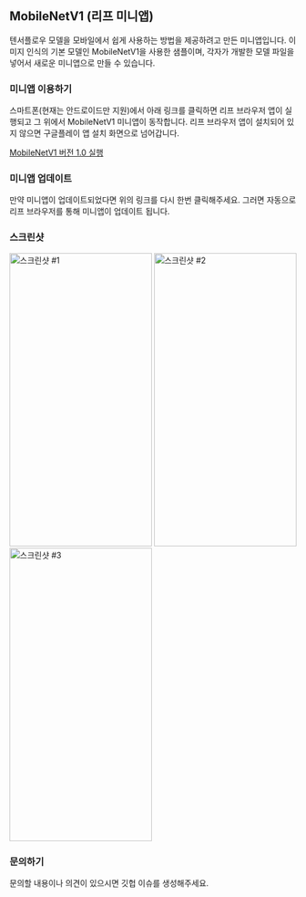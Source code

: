 ## MobileNetV1 (리프 미니앱)

텐서플로우 모델을 모바일에서 쉽게 사용하는 방법을 제공하려고 만든 미니앱입니다. 이미지 인식의 기본 모델인 MobileNetV1을 사용한 샘플이며, 각자가 개발한 모델 파일을 넣어서 새로운 미니앱으로 만들 수 있습니다.

### 미니앱 이용하기

스마트폰(현재는 안드로이드만 지원)에서 아래 링크를 클릭하면 리프 브라우저 앱이 실행되고 그 위에서 MobileNetV1 미니앱이 동작합니다. 리프 브라우저 앱이 설치되어 있지 않으면 구글플레이 앱 설치 화면으로 넘어갑니다.

[MobileNetV1 버전 1.0 실행](https://leafapp.io/connect/app/?app=io.astaria.ai.MobileNetV1&url=github%3A%2F%2Fleaf-apps-for-ai%2FMobileNetV1&title=MobileNetV1&version=1.0)

### 미니앱 업데이트

만약 미니앱이 업데이트되었다면 위의 링크를 다시 한번 클릭해주세요. 그러면 자동으로 리프 브라우저를 통해 미니앱이 업데이트 됩니다.

### 스크린샷

<img width="250" height="514" alt="스크린샷 #1" src="https://user-images.githubusercontent.com/19699721/75544879-388bb500-5a68-11ea-98a7-3572c24638ba.jpg"> <img width="250" height="514" alt="스크린샷 #2" src="https://user-images.githubusercontent.com/19699721/75544883-3c1f3c00-5a68-11ea-8758-b56431664d68.jpg"> <img width="250" height="514" alt="스크린샷 #3" src="https://user-images.githubusercontent.com/19699721/75544886-3cb7d280-5a68-11ea-8639-3c2e385cff81.jpg">

### 문의하기

문의할 내용이나 의견이 있으시면 깃헙 이슈를 생성해주세요.
